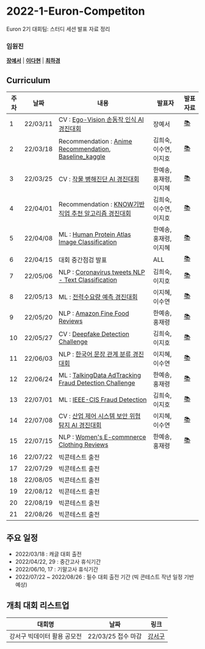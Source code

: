 # 2022-1-Euron-Competiton
Euron 2기 대회팀: 스터디 세션 발표 자료 정리

### 임원진   
**[장예서](https://github.com/yesyeseo)** | **[이다현](https://github.com/hopebii)** | **[최하경](https://github.com/FleurHwai)**

## Curriculum

| 주차 | 날짜 | 내용 | 발표자 | 발표 자료|
|---|---|---|---|---|
|1|22/03/11|CV : [Ego-Vision 손동작 인식 AI 경진대회](https://dacon.io/competitions/official/235805/codeshare/3620?page=1&dtype=recent) | 장예서|[📚](CP_week1.pdf)|
|2|22/03/18|Recommendation : [Anime Recommendation](https://www.kaggle.com/hernan4444/anime-recommendation-database-2020/code?datasetId=1225408&sortBy=voteCount), [Baseline_kaggle](https://www.kaggle.com/chocozzz/t-academy-recommendation/code)| 김희숙, 이수연, 이지호 |[📚](CP_week2.pdf)|
|3|22/03/25|CV : [작물 병해진단 AI 경진대회](https://dacon.io/competitions/official/235870/codeshare/4425?page=1&dtype=recent) |한예송, 홍재령, 이지혜|[📚](CP_week3.pdf)|
|4|22/04/01|Recommendation : [KNOW기반 직업 추천 알고리즘 경진대회](https://dacon.io/competitions/official/235865/codeshare) | 김희숙, 이수연, 이지호 |[📚]()|
|5|22/04/08|ML : [Human Protein Atlas Image Classification](https://www.kaggle.com/c/human-protein-atlas-image-classification) |한예송, 홍재령, 이지혜|[📚]()|
|6|22/04/15|대회 중간점검 발표| ALL |[📚]()|
|7|22/05/06|NLP : [Coronavirus tweets NLP - Text Classification](https://www.kaggle.com/datatattle/covid-19-nlp-text-classification/code?datasetId=863934&sortBy=voteCount)|김희숙, 이지호 |[📚]()|
|8|22/05/13|ML : [전력수요량 예측 경진대회](https://dacon.io/competitions/official/196878/codeshare/418?page=1&dtype=recent) | 이지혜, 이수연 |[📚]()|
|9|22/05/20| NLP : [Amazon Fine Food Reviews](https://www.kaggle.com/snap/amazon-fine-food-reviews/code?datasetId=18&sortBy=voteCount) | 한예송, 홍재령 |[📚]()|
|10|22/05/27| CV : [Deepfake Detection Challenge](https://www.kaggle.com/c/deepfake-detection-challenge/overview) |김희숙, 이지호  |[📚]()|
|11|22/06/03|NLP : [한국어 문장 관계 분류 경진대회](https://dacon.io/competitions/official/235875/codeshare)   | 이지혜, 이수연  |[📚]()|
|12|22/06/24| ML : [TalkingData AdTracking Fraud Detection Challenge](https://www.kaggle.com/c/talkingdata-adtracking-fraud-detection/code?competitionId=8540&sortBy=voteCount)   | 한예송, 홍재령  |[📚]()|
|13|22/07/01| ML : [IEEE-CIS Fraud Detection](https://www.kaggle.com/c/ieee-fraud-detection) | 김희숙, 이지호 |[📚]()|
|14|22/07/08| CV :  [산업 제어 시스템 보안 위협 탐지 AI 경진대회](https://dacon.io/competitions/official/235757/overview/description) | 이지혜, 이수연 |[📚]()|
|15|22/07/15|NLP : [Women's E-commnerce Clothing Reviews](https://www.kaggle.com/nicapotato/womens-ecommerce-clothing-reviews/code?datasetId=11827&sortBy=voteCount)   | 한예송, 홍재령  |[📚]()|
|16|22/07/22| 빅콘테스트 출전 | |
|17|22/07/29| 빅콘테스트 출전 | |
|18|22/08/05| 빅콘테스트 출전 | | |
|19|22/08/12| 빅콘테스트 출전 | | |
|20|22/08/19| 빅콘테스트 출전 | | |
|21|22/08/26| 빅콘테스트 출전 | | |


## 주요 일정 
* 2022/03/18 : 캐글 대회 출전 
* 2022/04/22, 29 : 중간고사 휴식기간 
* 2022/06/10, 17 : 기말고사 휴식기간 
* 2022/07/22 ~ 2022/08/26 : 필수 대회 출전 기간 (빅 콘테스트 작년 일정 기반 예상)


## 개최 대회 리스트업 
| 대회명 | 날짜 | 링크 |
|---|---|---|
|강서구 빅데이터 활용 공모전|22/03/25 접수 마감|[강서구](https://www.gangseo.seoul.kr/gs040101/279497?srchCtgry=&srchStdg=&fieldTy=&curPage=&srchKey=&srchText=&srchBeginDt=&srchEndDt=) |

